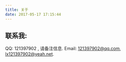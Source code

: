 ```yaml
---
title: 关于
date: 2017-05-17 17:15:44
---
```

## 联系我:

QQ: 121397902 , 请备注信息.
Email: 121397902@qq.com, lx121397902@yeah.net.
